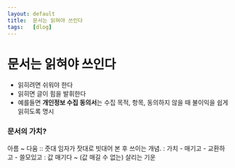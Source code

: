 ```yaml
---
layout: default
title:  문서는 읽혀야 쓰인다
tags:   [dlog]
---
```


# 문서는 읽혀야 쓰인다
* 읽히려면 쉬워야 한다
* 읽히면 글이 힘을 발휘한다
* 예를들면 **개인정보 수집 동의서**는 수집 목적, 항목, 동의하지 않을 때 불이익을 쉽게 읽히도록 명시

### 문서의 가치?
아름 ~ 다움 :: 줏대 임자가 잣대로 빗대어 본 후 쓰이는 개념. 
 : 가치 - 매기고 - 교환하고 - 쓸모있고
 : 값 매기다 ~ (값 매길 수 없는) 살리는 기운
